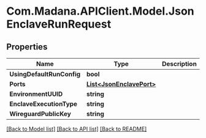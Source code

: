 
# Com.Madana.APIClient.Model.JsonEnclaveRunRequest

## Properties

Name | Type | Description | Notes
------------ | ------------- | ------------- | -------------
**UsingDefaultRunConfig** | **bool** |  | [optional] 
**Ports** | [**List&lt;JsonEnclavePort&gt;**](JsonEnclavePort.md) |  | [optional] 
**EnvironmentUUID** | **string** |  | [optional] 
**EnclaveExecutionType** | **string** |  | [optional] 
**WireguardPublicKey** | **string** |  | [optional] 

[[Back to Model list]](../README.md#documentation-for-models)
[[Back to API list]](../README.md#documentation-for-api-endpoints)
[[Back to README]](../README.md)

